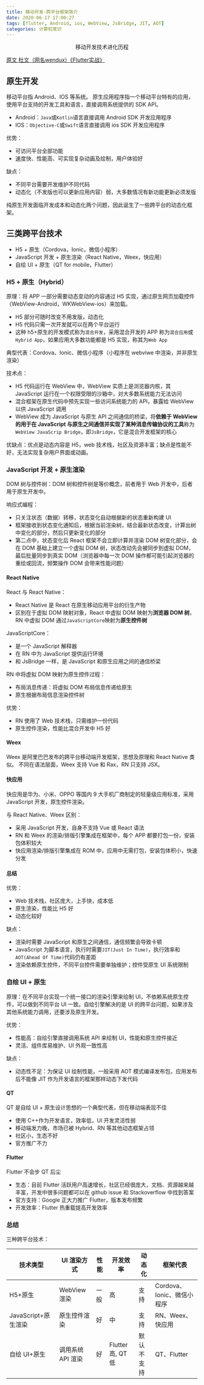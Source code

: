 ```yaml
---
title: 移动开发-跨平台框架简介
date: 2020-06-17 17:00:27
tags: [flutter, Android, ios, WebView, JsBridge, JIT, AOT]
categories: 计算机常识
---
```


<center>移动开发技术进化历程</center>
<!-- more -->

[原文 杜文（网名wendux）《Flutter实战》](https://book.flutterchina.club/chapter1/mobile_development_intro.html)

## 原生开发

移动平台指 Android、IOS 等系统。
原生应用程序指一个移动平台特有的应用，使用平台支持的开发工具和语言，直接调用系统提供的 SDK API。

-   Android：`Java`或`Kotlin`语言直接调用 Android SDK 开发应用程序
-   IOS：`Objective-C`或`Swift`语言直接调用 ios SDK 开发应用程序

优势：

-   可访问平台全部功能
-   速度快、性能高、可实现复杂动画及绘制，用户体验好

缺点：

-   不同平台需要开发维护不同代码
-   动态化（不发版也可以更新应用内容）弱，大多数情况有新功能更新必须发版

纯原生开发面临开发成本和动态化两个问题，因此诞生了一些跨平台的动态化框架。

## 三类跨平台技术

-   H5 + 原生（Cordova，Ionic，微信小程序）
-   JavaScript 开发 + 原生渲染（React Native，Weex，快应用）
-   自绘 UI + 原生（QT for mobile，Flutter）

### H5 + 原生（Hybrid）

原理：将 APP 一部分需要动态变动的内容通过 H5 实现，通过原生网页加载控件（WebView-Android，WKWebView-ios）来加载。

-   H5 部分可随时改变不用发版，动态化
-   H5 代码只需一次开发就可以在两个平台运行
-   这种 h5+原生的开发模式称为`混合开发`，采用混合开发的 APP 称为`混合应用`或`Hybrid App`，如果应用大多数功能都是 H5 实现，称其为`Web App`

典型代表：Cordova、Ionic、微信小程序（小程序在 webviwe 中渲染，并非原生渲染）

技术点：

-   H5 代码运行在 WebView 中，WebView 实质上是浏览器内核，其 JavaScript 运行在一个权限受限的沙箱中，对大多数系统能力无法访问
-   混合框架在原生代码中预先实现一些访问系统能力的 API，暴露给 WebView 以供 JavaScript 调用
-   WebView 成为 JavaScript 与原生 API 之间通信的桥梁，将**依赖于 WebView 的用于在 JavaScript 与原生之间通信并实现了某种消息传输协议的工具**称为`WebView JavaScrip Bridge`，即`JsBridge`，它是混合开发框架的核心

优缺点：优点是动态内容是 H5，web 技术栈，社区及资源丰富；缺点是性能不好，无法实现复杂用户界面或动画。

### JavaScript 开发 + 原生渲染

DOM 树与控件树：DOM 树和控件树是等价概念，前者用于 Web 开发中，后者用于原生开发中。

响应式编程：

-   只关注状态（数据）转移，状态变化自动根据新的状态重新构建 UI
-   框架接收到状态变化通知后，根据当前渲染树，结合最新状态改变，计算出树中变化的部分，然后只更新变化的部分
-   第二点中，状态变化后 React 框架不会立即计算并渲染 DOM 树变化部分，会在 DOM 基础上建立一个虚拟 DOM 树，状态改动先会被同步到虚拟 DOM，最后批量同步到真实 DOM（浏览器中每一次 DOM 操作都可能引起浏览器的重绘或回流，频繁操作 DOM 会带来性能问题）

#### React Native

React 与 React Native：

-   React Native 是 React 在原生移动应用平台的衍生产物
-   区别在于虚拟 DOM 映射对象，React 中虚拟 DOM 映射为**浏览器 DOM 树**，RN 中虚拟 DOM 通过`JavaScriptCore`映射为**原生控件树**

JavaScriptCore：

-   是一个 JavaScript 解释器
-   在 RN 中为 JavaScript 提供运行环境
-   和 JsBridge 一样，是 JavaScript 和原生应用之间的通信桥梁

RN 中将虚拟 DOM 映射为原生控件过程：

-   布局消息传递：将虚拟 DOM 布局信息传递给原生
-   原生根据布局信息渲染控件树

优势：

-   RN 使用了 Web 技术栈，只需维护一份代码
-   原生控件渲染，性能比混合开发中 H5 好

#### Weex

Weex 是阿里巴巴发布的跨平台移动端开发框架，思想及原理和 React Native 类似。
不同在语法层面，Weex 支持 Vue 和 Rax，RN 只支持 JSX。

#### 快应用

快应用是华为、小米、OPPO 等国内 9 大手机厂商制定的轻量级应用标准，采用 JavaScript 开发，原生控件渲染。

与 React Native、Weex 区别：

-   采用 JavaScript 开发，自身不支持 Vue 或 React 语法
-   RN 和 Weex 的渲染/排版引擎集成在框架中，每个 APP 都要打包一份，安装包体积较大
-   快应用渲染/排版引擎集成在 ROM 中，应用中无需打包，安装包体积小，快速分发

#### 总结

优势：

-   Web 技术栈，社区庞大，上手快，成本低
-   原生渲染，性能比 H5 好
-   动态化较好

缺点：

-   渲染时需要 JavaScript 和原生之间通信，通信频繁会导致卡顿
-   JavaScript 为脚本语言，执行时需要`JIT(Just In Time)`，执行效率和`AOT(Ahead Of Time)`代码仍有差距
-   渲染依赖原生控件，不同平台控件需要单独维护；控件受原生 UI 系统限制

### 自绘 UI + 原生

原理：在不同平台实现一个统一接口的渲染引擎来绘制 UI，不依赖系统原生控件，可以做到不同平台 UI 一致。自绘引擎解决的是 UI 的跨平台问题，如果涉及其他系统能力调用，还要涉及原生开发。

优势：

-   性能高：自绘引擎直接调用系统 API 来绘制 UI，性能和原生控件接近
-   灵活、组件库易维护、UI 外观一致性高

缺点：

-   动态性不足：为保证 UI 绘制性能，一般采用 AOT 模式编译发布包，应用发布后不能像 JIT 作为开发语言的框架那样动态下发代码

#### QT

QT 是自绘 UI + 原生设计思想的一个典型代表，但在移动端表现不佳

-   使用 C++作为开发语言，效率低，UI 开发灵活性弱
-   移动端发力晚，市场已被 Hybrid、RN 等其他动态框架占领
-   社区小，生态不好
-   官方推广不力

#### Flutter

Flutter 不会步 QT 后尘

-   生态：目前 Flutter 活跃用户高速增长，社区已经很庞大，文档、资源越来越丰富，开发中很多问题都可以在 github issue 和 Stackoverflow 中找到答案
-   官方支持：Google 正大力推广 Flutter，版本发布频繁
-   开发效率：Flutter 热重载提高开发效率

### 总结

三种跨平台技术：

| 技术类型            | UI 渲染方式       | 性能 | 开发效率          | 动态化     | 框架代表       |
| ------------------- | ----------------- | ---- | ----------------- | ---------- | -------------- |
| H5+原生             | WebView 渲染      | 一般 | 高                | 支持       | Cordova、Ionic、微信小程序 |
| JavaScript+原生渲染 | 原生控件渲染      | 好   | 中                | 支持       | RN、Weex、快应用|
| 自绘 UI+原生        | 调用系统 API 渲染 | 好   | Flutter 高, QT 低 | 默认不支持 | QT、Flutter    |
